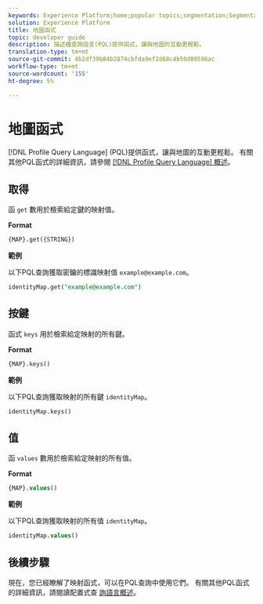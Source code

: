```yaml
---
keywords: Experience Platform;home;popular topics;segmentation;Segmentation;Segmentation Service;pql;PQL;Profile Query Language;map functions;map;
solution: Experience Platform
title: 地圖函式
topic: developer guide
description: 描述檔查詢語言(PQL)提供函式，讓與地圖的互動更輕鬆。
translation-type: tm+mt
source-git-commit: 4b2df39b84b2874cbfda9ef2d68c4b50d00596ac
workflow-type: tm+mt
source-wordcount: '155'
ht-degree: 5%

---
```



# 地圖函式

[!DNL Profile Query Language] (PQL)提供函式，讓與地圖的互動更輕鬆。 有關其他PQL函式的詳細資訊，請參閱 [[!DNL Profile Query Language] 概述](./overview.md)。

## 取得

函 `get` 數用於檢索給定鍵的映射值。

**Format**

```sql
{MAP}.get({STRING})
```

**範例**

以下PQL查詢獲取密鑰的標識映射值 `example@example.com`。

```sql
identityMap.get("example@example.com")
```

## 按鍵

函式 `keys` 用於檢索給定映射的所有鍵。

**Format**

```sql
{MAP}.keys()
```

**範例**

以下PQL查詢獲取映射的所有鍵 `identityMap`。

```sql
identityMap.keys()
```

## 值

函 `values` 數用於檢索給定映射的所有值。

**Format**

```sql
{MAP}.values()
```

**範例**

以下PQL查詢獲取映射的所有值 `identityMap`。

```sql
identityMap.values()
```

## 後續步驟

現在，您已經瞭解了映射函式，可以在PQL查詢中使用它們。 有關其他PQL函式的詳細資訊，請閱讀配置式查 [詢語言概述](./overview.md)。
